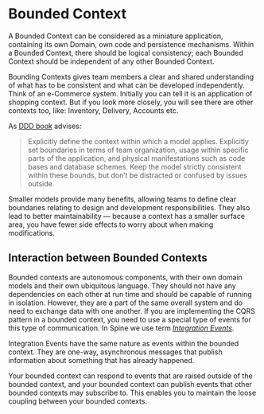 # Bounded Context

A Bounded Context can be considered as a miniature application, containing its own Domain, own code and persistence mechanisms. Within a Bounded Context, there should be logical consistency; each Bounded Context should be independent of any other Bounded Context.

Bounding Contexts gives team members a clear and shared understanding of what has to be consistent and what can be developed independently. Think of an e-Commerce system. Initially you can tell it is an application of shopping context. But if you look more closely, you will see there are other contexts too, like: Inventory, Delivery, Accounts etc.

As [DDD book](https://www.wikiwand.com/en/Domain-driven_design) advises:
>Explicitly define the context within which a model applies. Explicitly set boundaries in terms of team organization, usage
within specific parts of the application, and physical manifestations such as code bases and database schemes.
Keep the model strictly consistent within these bounds, but don’t be distracted or confused by issues outside.

Smaller models provide many benefits, allowing teams to define clear boundaries relating to design and development responsibilities. They also lead to better maintainability — because a context has a smaller surface area, you have fewer side effects to worry about when making modifications.


## Interaction between Bounded Contexts
Bounded contexts are autonomous components, with their own domain models and their own ubiquitous language. They should not have any dependencies on each other at run time and should be capable of running in isolation. However, they are a part of the same overall system and do need to exchange data with one another. If you are implementing the CQRS pattern in a bounded context, you need to use a special type of events for this type of communication. In Spine we use term [*Integration Events*](../biz-model/integration-events.md).

Integration Events have the same nature as events within the bounded context. They are one-way, asynchronous messages that publish information about something that has already happened. 

Your bounded context can respond to events that are raised outside of the bounded context, and your bounded context can publish events that other bounded contexts may subscribe to. This enables you to maintain the loose coupling between your bounded contexts.
